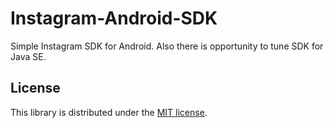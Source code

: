 # Instagram-Android-SDK
Simple Instagram SDK for Android. Also there is opportunity to tune SDK for Java SE.

## License
This library is distributed under the <a href="https://github.com/melniqw/Instagram-Android-SDK/blob/master/LICENSE">MIT license</a>.
